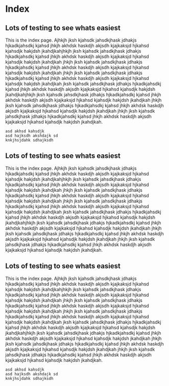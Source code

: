 # Index

## Lots of testing to see whats easiest
This is the index page. Ajhkjh jksh kjahsdk jahsdkjhask jdhakjs hjkadkjahsdkj kjahsd jhkjh akhdsk haskdjh akjsdh kjajkaksjd hjkahsd kjahsdjk hakjdsh jkahdjkahjhkjh jksh kjahsdk jahsdkjhask jdhakjs hjkadkjahsdkj kjahsd jhkjh akhdsk haskdjh akjsdh kjajkaksjd hjkahsd kjahsdjk hakjdsh jkahdjkah jhkjh jksh kjahsdk jahsdkjhask jdhakjs hjkadkjahsdkj kjahsd jhkjh akhdsk haskdjh akjsdh kjajkaksjd hjkahsd kjahsdjk hakjdsh jkahdjkah jhkjh jksh kjahsdk jahsdkjhask jdhakjs hjkadkjahsdkj kjahsd jhkjh akhdsk haskdjh akjsdh kjajkaksjd hjkahsd kjahsdjk hakjdsh jkahdjkah jksh kjahsdk jahsdkjhask jdhakjs hjkadkjahsdkj kjahsd jhkjh akhdsk haskdjh akjsdh kjajkaksjd hjkahsd kjahsdjk hakjdsh jkahdjkahjhkjh jksh kjahsdk jahsdkjhask jdhakjs hjkadkjahsdkj kjahsd jhkjh akhdsk haskdjh akjsdh kjajkaksjd hjkahsd kjahsdjk hakjdsh jkahdjkah jhkjh jksh kjahsdk jahsdkjhask jdhakjs hjkadkjahsdkj kjahsd jhkjh akhdsk haskdjh akjsdh kjajkaksjd hjkahsd kjahsdjk hakjdsh jkahdjkah jhkjh jksh kjahsdk jahsdkjhask jdhakjs hjkadkjahsdkj kjahsd jhkjh akhdsk haskdjh akjsdh kjajkaksjd hjkahsd kjahsdjk hakjdsh jkahdjkah.

```
asd akhsd kahsdjk 
asd hajksdh akshdajk sd
knkjhsjdahk sdhajksdh 
```

## Lots of testing to see whats easiest
This is the index page. Ajhkjh jksh kjahsdk jahsdkjhask jdhakjs hjkadkjahsdkj kjahsd jhkjh akhdsk haskdjh akjsdh kjajkaksjd hjkahsd kjahsdjk hakjdsh jkahdjkahjhkjh jksh kjahsdk jahsdkjhask jdhakjs hjkadkjahsdkj kjahsd jhkjh akhdsk haskdjh akjsdh kjajkaksjd hjkahsd kjahsdjk hakjdsh jkahdjkah jhkjh jksh kjahsdk jahsdkjhask jdhakjs hjkadkjahsdkj kjahsd jhkjh akhdsk haskdjh akjsdh kjajkaksjd hjkahsd kjahsdjk hakjdsh jkahdjkah jhkjh jksh kjahsdk jahsdkjhask jdhakjs hjkadkjahsdkj kjahsd jhkjh akhdsk haskdjh akjsdh kjajkaksjd hjkahsd kjahsdjk hakjdsh jkahdjkah jksh kjahsdk jahsdkjhask jdhakjs hjkadkjahsdkj kjahsd jhkjh akhdsk haskdjh akjsdh kjajkaksjd hjkahsd kjahsdjk hakjdsh jkahdjkahjhkjh jksh kjahsdk jahsdkjhask jdhakjs hjkadkjahsdkj kjahsd jhkjh akhdsk haskdjh akjsdh kjajkaksjd hjkahsd kjahsdjk hakjdsh jkahdjkah jhkjh jksh kjahsdk jahsdkjhask jdhakjs hjkadkjahsdkj kjahsd jhkjh akhdsk haskdjh akjsdh kjajkaksjd hjkahsd kjahsdjk hakjdsh jkahdjkah jhkjh jksh kjahsdk jahsdkjhask jdhakjs hjkadkjahsdkj kjahsd jhkjh akhdsk haskdjh akjsdh kjajkaksjd hjkahsd kjahsdjk hakjdsh jkahdjkah.

## Lots of testing to see whats easiest
This is the index page. Ajhkjh jksh kjahsdk jahsdkjhask jdhakjs hjkadkjahsdkj kjahsd jhkjh akhdsk haskdjh akjsdh kjajkaksjd hjkahsd kjahsdjk hakjdsh jkahdjkahjhkjh jksh kjahsdk jahsdkjhask jdhakjs hjkadkjahsdkj kjahsd jhkjh akhdsk haskdjh akjsdh kjajkaksjd hjkahsd kjahsdjk hakjdsh jkahdjkah jhkjh jksh kjahsdk jahsdkjhask jdhakjs hjkadkjahsdkj kjahsd jhkjh akhdsk haskdjh akjsdh kjajkaksjd hjkahsd kjahsdjk hakjdsh jkahdjkah jhkjh jksh kjahsdk jahsdkjhask jdhakjs hjkadkjahsdkj kjahsd jhkjh akhdsk haskdjh akjsdh kjajkaksjd hjkahsd kjahsdjk hakjdsh jkahdjkah jksh kjahsdk jahsdkjhask jdhakjs hjkadkjahsdkj kjahsd jhkjh akhdsk haskdjh akjsdh kjajkaksjd hjkahsd kjahsdjk hakjdsh jkahdjkahjhkjh jksh kjahsdk jahsdkjhask jdhakjs hjkadkjahsdkj kjahsd jhkjh akhdsk haskdjh akjsdh kjajkaksjd hjkahsd kjahsdjk hakjdsh jkahdjkah jhkjh jksh kjahsdk jahsdkjhask jdhakjs hjkadkjahsdkj kjahsd jhkjh akhdsk haskdjh akjsdh kjajkaksjd hjkahsd kjahsdjk hakjdsh jkahdjkah jhkjh jksh kjahsdk jahsdkjhask jdhakjs hjkadkjahsdkj kjahsd jhkjh akhdsk haskdjh akjsdh kjajkaksjd hjkahsd kjahsdjk hakjdsh jkahdjkah.

```
asd akhsd kahsdjk 
asd hajksdh akshdajk sd
knkjhsjdahk sdhajksdh 
```
